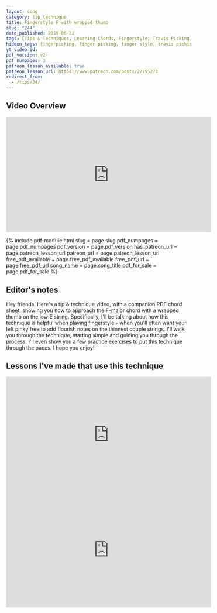 ```yaml
---
layout: song
category: tip_technique
title: Fingerstyle F with wrapped thumb
slug: "244"
date_published: 2019-06-21
tags: [Tips & Techniques, Learning Chords, Fingerstyle, Travis Picking]
hidden_tags: fingerpicking, finger picking, finger style, travis picking
yt_video_id: ___
pdf_version: v2
pdf_numpages: 3
patreon_lesson_available: true
patreon_lesson_url: https://www.patreon.com/posts/27795273
redirect_from:
  - /tips/24/
---
```




## Video Overview

<iframe width="560" height="315" src="https://www.youtube.com/embed/0GXSdqf4lIk?showinfo=0" frameborder="0" allowfullscreen></iframe>

{% include pdf-module.html slug = page.slug pdf_numpages = page.pdf_numpages pdf_version = page.pdf_version has_patreon_url = page.patreon_lesson_url patreon_url = page.patreon_lesson_url free_pdf_available = page.free_pdf_available free_pdf_url = page.free_pdf_url song_name = page.song_title pdf_for_sale = page.pdf_for_sale %}

<!-- Check back in a few minutes! Posting it now... -->

<!-- Coming later this morning! Check back soon... -->

## Editor's notes

Hey friends! Here's a tip & technique video, with a companion PDF chord sheet, showing you how to approach the F-major chord with a wrapped thumb on the low E string. Specifically, I'll be talking about how this technique is helpful when playing fingerstyle - when you'll often want your left pinky free to add flourish notes on the thinnest couple strings. I'll walk you through the technique, starting simple and guiding you through the process. I'll even show you a few practice exercises to put this technique through the paces. I hope you enjoy!

## Lessons I've made that use this technique

<iframe width="560" height="315" src="https://www.youtube.com/embed/aKMf0mR3N7s?showinfo=0" frameborder="0" allowfullscreen></iframe>

<iframe width="560" height="315" src="https://www.youtube.com/embed/GRENHZjtzlk?showinfo=0" frameborder="0" allowfullscreen></iframe>
